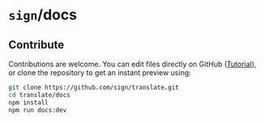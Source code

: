 # `sign`/docs

## Contribute

Contributions are welcome.
You can edit files directly on GitHub ([Tutorial](https://docs.github.com/en/repositories/working-with-files/managing-files/editing-files)),
or clone the repository to get an instant preview using:

```bash
git clone https://github.com/sign/translate.git
cd translate/docs
npm install
npm run docs:dev
```
